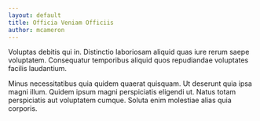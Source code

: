 ```yaml
---
layout: default
title: Officia Veniam Officiis
author: mcameron
---
```


Voluptas debitis qui in. Distinctio laboriosam aliquid quas iure rerum saepe voluptatem. Consequatur temporibus aliquid quos repudiandae voluptates facilis laudantium.

Minus necessitatibus quia quidem quaerat quisquam. Ut deserunt quia ipsa magni illum. Quidem ipsum magni perspiciatis eligendi ut. Natus totam perspiciatis aut voluptatem cumque. Soluta enim molestiae alias quia corporis.
